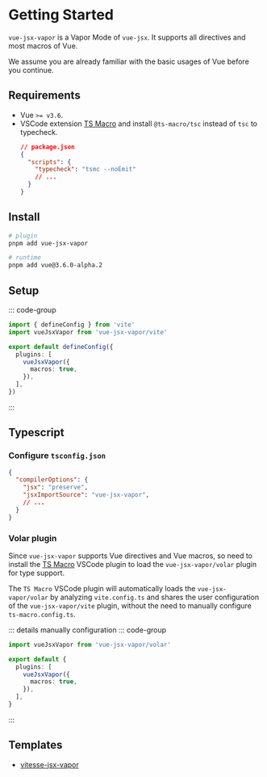 # Getting Started

`vue-jsx-vapor` is a Vapor Mode of `vue-jsx`. It supports all directives and most macros of Vue.

We assume you are already familiar with the basic usages of Vue before you continue.

## Requirements

- Vue `>= v3.6`.
- VSCode extension [TS Macro](https://marketplace.visualstudio.com/items?itemName=zhiyuanzmj.vscode-ts-macro) and install `@ts-macro/tsc` instead of `tsc` to typecheck.
  ```json
  // package.json
  {
    "scripts": {
      "typecheck": "tsmc --noEmit"
      // ...
    }
  }
  ```

## Install

```bash [pnpm]
# plugin
pnpm add vue-jsx-vapor

# runtime
pnpm add vue@3.6.0-alpha.2
```

## Setup

::: code-group

```ts [vite.config.ts]
import { defineConfig } from 'vite'
import vueJsxVapor from 'vue-jsx-vapor/vite'

export default defineConfig({
  plugins: [
    vueJsxVapor({
      macros: true,
    }),
  ],
})
```

:::

## Typescript

### Configure `tsconfig.json`
```json
{
  "compilerOptions": {
    "jsx": "preserve",
    "jsxImportSource": "vue-jsx-vapor",
    // ...
  }
}
```

### Volar plugin

Since `vue-jsx-vapor` supports Vue directives and Vue macros, so need to install the [TS Macro](https://marketplace.visualstudio.com/items?itemName=zhiyuanzmj.vscode-ts-macro) VSCode plugin to load the `vue-jsx-vapor/volar` plugin for type support.

The `TS Macro` VSCode plugin will automatically loads the `vue-jsx-vapor/volar` by analyzing `vite.config.ts` and shares the user configuration of the `vue-jsx-vapor/vite` plugin, without the need to manually configure `ts-macro.config.ts`.

::: details manually configuration
::: code-group

```ts [ts-macro.config.ts]
import vueJsxVapor from 'vue-jsx-vapor/volar'

export default {
  plugins: [
    vueJsxVapor({
      macros: true,
    }),
  ],
}
```

:::

## Templates

- [vitesse-jsx-vapor](https://github.com/zhiyuanzmj/vitesse-jsx-vapor)
